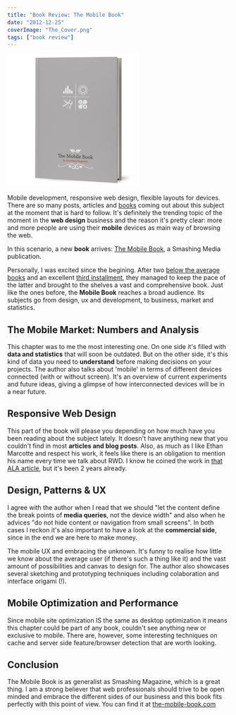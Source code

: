 ```yaml
---
title: "Book Review: The Mobile Book"
date: "2012-12-25"
coverImage: "The_Cover.png"
tags: ["book review"]
---
```


[![](images/The_Cover-300x300.png "The_Cover")](http://jpedroribeiro.com/wp-content/uploads/2012/12/The_Cover.png)

Mobile development, responsive web design, flexible layouts for devices. There are so many posts, articles and [books](http://jpedroribeiro.com/tag/books/ "Tag: books") coming out about this subject at the moment that is hard to follow. It's definitely the trending topic of the moment in the **web design** business and the reason it's pretty clear: more and more people are using their **mobile** devices as main way of browsing the web.

In this scenario, a new **book** arrives: [The Mobile Book](https://shop.smashingmagazine.com/the-mobile-book.html), a Smashing Media publication.

Personally, I was excited since the begining. After two [below the average books](http://jpedroribeiro.com/2012/01/book-review-smashing-book-2/) and an excellent [third installment](http://jpedroribeiro.com/2012/06/book-review-smashing-book-3/), they managed to keep the pace of the latter and brought to the shelves a vast and comprehensive book. Just like the ones before, the **Mobile Book** reaches a broad audience. Its subjects go from design, ux and development, to business, market and statistics.

## The Mobile Market: Numbers and Analysis

This chapter was to me the most interesting one. On one side it's filled with **data and statistics** that will soon be outdated. But on the other side, it's this kind of data you need to **understand** before making decisions on your projects. The author also talks about 'mobile' in terms of different devices connected (with or without screen). It's an overview of current experiments and future ideas, giving a glimpse of how interconnected devices will be in a near future.

## Responsive Web Design

This part of the book will please you depending on how much have you been reading about the subject lately. It doesn't have anything new that you couldn't find in most **articles and blog posts**. Also, as much as I like Ethan Marcotte and respect his work, it feels like there is an obligation to mention his name every time we talk about RWD. I know he coined the work in [that ALA article](http://www.alistapart.com/articles/responsive-web-design/), but it's been 2 years already.

## Design, Patterns & UX

I agree with the author when I read that we should "let the content define the break points of **media queries**, not the device width" and also when he advices "do not hide content or navigation from small screens". In both cases I reckon it's also important to have a look at the **commercial side**, since in the end we are here to make money.

The mobile UX and embracing the unknown. It's funny to realise how little we know about the average user (if there's such a thing like it) and the vast amount of possibilities and canvas to design for. The author also showcases several sketching and prototyping techniques including colaboration and interface origami (!).

## Mobile Optimization and Performance

Since mobile site optimization IS the same as desktop optimization it means this chapter could be part of any book, couldn't see anything new or exclusive to mobile. There are, however, some interesting techniques on cache and server side feature/browser detection that are worth looking.

## Conclusion

The Mobile Book is as generalist as Smashing Magazine, which is a great thing. I am a strong believer that web professionals should trive to be open minded and embrace the different sides of our business and this book fits perfectly with this point of view. You can find it at [the-mobile-book.com](https://shop.smashingmagazine.com/the-mobile-book.html)
